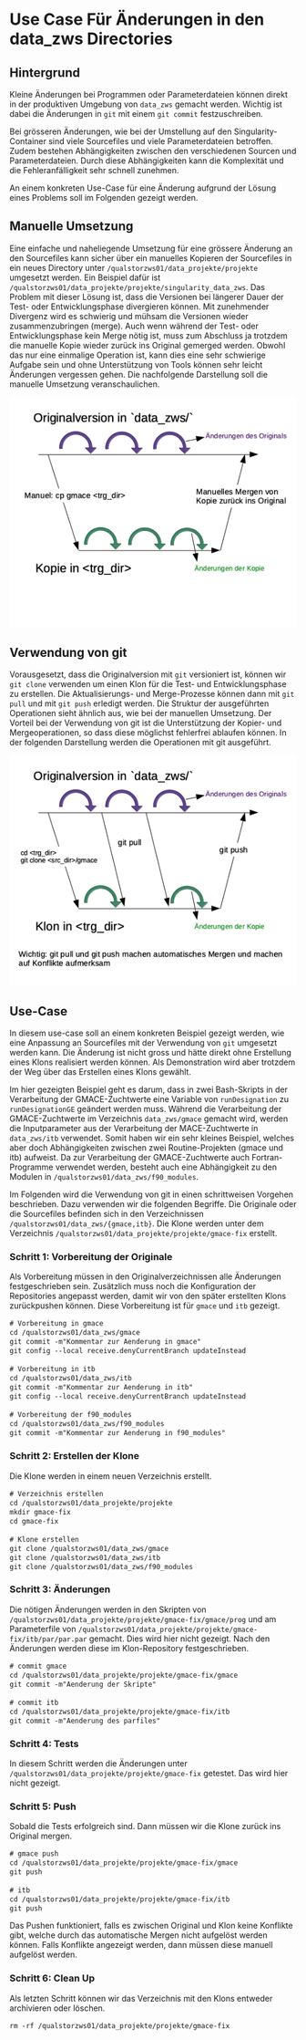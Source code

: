 Use Case Für Änderungen in den data\_zws Directories
================

## Hintergrund

Kleine Änderungen bei Programmen oder Parameterdateien können direkt in
der produktiven Umgebung von `data_zws` gemacht werden. Wichtig ist
dabei die Änderungen in `git` mit einem `git commit` festzuschreiben.

Bei grösseren Änderungen, wie bei der Umstellung auf den
Singularity-Container sind viele Sourcefiles und viele Parameterdateien
betroffen. Zudem bestehen Abhängigkeiten zwischen den verschiedenen
Sourcen und Parameterdateien. Durch diese Abhängigkeiten kann die
Komplexität und die Fehleranfälligkeit sehr schnell zunehmen.

An einem konkreten Use-Case für eine Änderung aufgrund der Lösung eines
Problems soll im Folgenden gezeigt werden.

## Manuelle Umsetzung

Eine einfache und naheliegende Umsetzung für eine grössere Änderung an
den Sourcefiles kann sicher über ein manuelles Kopieren der Sourcefiles
in ein neues Directory unter `/qualstorzws01/data_projekte/projekte`
umgesetzt werden. Ein Beispiel dafür ist
`/qualstorzws01/data_projekte/projekte/singularity_data_zws`. Das
Problem mit dieser Lösung ist, dass die Versionen bei längerer Dauer der
Test- oder Entwicklungsphase divergieren können. Mit zunehmender
Divergenz wird es schwierig und mühsam die Versionen wieder
zusammenzubringen (merge). Auch wenn während der Test- oder
Entwicklungsphase kein Merge nötig ist, muss zum Abschluss ja trotzdem
die manuelle Kopie wieder zurück ins Original gemerged werden. Obwohl
das nur eine einmalige Operation ist, kann dies eine sehr schwierige
Aufgabe sein und ohne Unterstützung von Tools können sehr leicht
Änderungen vergessen gehen. Die nachfolgende Darstellung soll die
manuelle Umsetzung veranschaulichen.

![](odg/manual-copy-version.png)<!-- -->

## Verwendung von git

Vorausgesetzt, dass die Originalversion mit `git` versioniert ist,
können wir `git clone` verwenden um einen Klon für die Test- und
Entwicklungsphase zu erstellen. Die Aktualisierungs- und Merge-Prozesse
können dann mit `git pull` und mit `git push` erledigt werden. Die
Struktur der ausgeführten Operationen sieht ähnlich aus, wie bei der
manuellen Umsetzung. Der Vorteil bei der Verwendung von git ist die
Unterstützung der Kopier- und Mergeoperationen, so dass diese möglichst
fehlerfrei ablaufen können. In der folgenden Darstellung werden die
Operationen mit git ausgeführt.

![](odg/git-clone-version.png)<!-- -->

## Use-Case

In diesem use-case soll an einem konkreten Beispiel gezeigt werden, wie
eine Anpassung an Sourcefiles mit der Verwendung von `git` umgesetzt
werden kann. Die Änderung ist nicht gross und hätte direkt ohne
Erstellung eines Klons realisiert werden können. Als Demonstration wird
aber trotzdem der Weg über das Erstellen eines Klons gewählt.

Im hier gezeigten Beispiel geht es darum, dass in zwei Bash-Skripts in
der Verarbeitung der GMACE-Zuchtwerte eine Variable von `runDesignation`
zu `runDesignationGE` geändert werden muss. Während die Verarbeitung der
GMACE-Zuchtwerte im Verzeichnis `data_zws/gmace` gemacht wird, werden
die Inputparameter aus der Verarbeitung der MACE-Zuchtwerte in
`data_zws/itb` verwendet. Somit haben wir ein sehr kleines Beispiel,
welches aber doch Abhängigkeiten zwischen zwei Routine-Projekten (gmace
und itb) aufweist. Da zur Verarbeitung der GMACE-Zuchtwerte auch
Fortran-Programme verwendet werden, besteht auch eine Abhängigkeit zu
den Modulen in `/qualstorzws01/data_zws/f90_modules`.

Im Folgenden wird die Verwendung von git in einen schrittweisen Vorgehen
beschrieben. Dazu verwenden wir die folgenden Begriffe. Die Originale
oder die Sourcefiles befinden sich in den Verzeichnissen
`/qualstorzws01/data_zws/{gmace,itb}`. Die Klone werden unter dem
Verzeichnis `/qualstorzws01/data_projekte/projekte/gmace-fix` erstellt.

### Schritt 1: Vorbereitung der Originale

Als Vorbereitung müssen in den Originalverzeichnissen alle Änderungen
festgeschrieben sein. Zusätzlich muss noch die Konfiguration der
Repositories angepasst werden, damit wir von den später erstellten Klons
zurückpushen können. Diese Vorbereitung ist für `gmace` und `itb`
gezeigt.

    # Vorbereitung in gmace
    cd /qualstorzws01/data_zws/gmace
    git commit -m"Kommentar zur Aenderung in gmace"
    git config --local receive.denyCurrentBranch updateInstead
    
    # Vorbereitung in itb
    cd /qualstorzws01/data_zws/itb
    git commit -m"Kommentar zur Aenderung in itb"
    git config --local receive.denyCurrentBranch updateInstead
    
    # Vorbereitung der f90_modules
    cd /qualstorzws01/data_zws/f90_modules
    git commit -m"Kommentar zur Aenderung in f90_modules"

### Schritt 2: Erstellen der Klone

Die Klone werden in einem neuen Verzeichnis erstellt.

    # Verzeichnis erstellen
    cd /qualstorzws01/data_projekte/projekte
    mkdir gmace-fix
    cd gmace-fix
    
    # Klone erstellen
    git clone /qualstorzws01/data_zws/gmace
    git clone /qualstorzws01/data_zws/itb
    git clone /qualstorzws01/data_zws/f90_modules

### Schritt 3: Änderungen

Die nötigen Änderungen werden in den Skripten von
`/qualstorzws01/data_projekte/projekte/gmace-fix/gmace/prog` und am
Parameterfile von
`/qualstorzws01/data_projekte/projekte/gmace-fix/itb/par/par.par`
gemacht. Dies wird hier nicht gezeigt. Nach den Änderungen werden diese
im Klon-Repository festgeschrieben.

    # commit gmace
    cd /qualstorzws01/data_projekte/projekte/gmace-fix/gmace
    git commit -m"Aenderung der Skripte"
    
    # commit itb
    cd /qualstorzws01/data_projekte/projekte/gmace-fix/itb
    git commit -m"Aenderung des parfiles"

### Schritt 4: Tests

In diesem Schritt werden die Änderungen unter
`/qualstorzws01/data_projekte/projekte/gmace-fix` getestet. Das wird
hier nicht gezeigt.

### Schritt 5: Push

Sobald die Tests erfolgreich sind. Dann müssen wir die Klone zurück ins
Original mergen.

    # gmace push
    cd /qualstorzws01/data_projekte/projekte/gmace-fix/gmace
    git push
    
    # itb
    cd /qualstorzws01/data_projekte/projekte/gmace-fix/itb
    git push

Das Pushen funktioniert, falls es zwischen Original und Klon keine
Konflikte gibt, welche durch das automatische Mergen nicht aufgelöst
werden können. Falls Konflikte angezeigt werden, dann müssen diese
manuell aufgelöst werden.

### Schritt 6: Clean Up

Als letzten Schritt können wir das Verzeichnis mit den Klons entweder
archivieren oder löschen.

    rm -rf /qualstorzws01/data_projekte/projekte/gmace-fix
